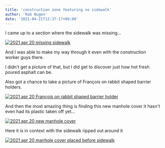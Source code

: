 ```yaml
---
title: 'construction zone featuring no sidewalk'
author: 'Rob Nugen'
date: '2021-04-21T12:37:17+09:00'
---
```


I came up to a section where the sidewalk was missing...

[![2021 apr 20 missing sidewalk](//b.robnugen.com/quests/walk-to-niigata/2021/en_route/day-06/thumbs/2021_apr_20_missing_sidewalk.jpeg)](//b.robnugen.com/quests/walk-to-niigata/2021/en_route/day-06/2021_apr_20_missing_sidewalk.jpeg)

And I was able to make my way through it even with the construction worker guys there.

I didn't get a picture of that, but I did get to discover just how hot fresh poured asphalt can be.

Also got a chance to take a picture of François on rabbit shaped barrier holders.

[![2021 apr 20 François on rabbit shaped barrier holder](//b.robnugen.com/quests/walk-to-niigata/2021/en_route/day-06/thumbs/2021_apr_20_francois_on_rabbit_shaped_barrier_holder.jpeg)](//b.robnugen.com/quests/walk-to-niigata/2021/en_route/day-06/2021_apr_20_francois_on_rabbit_shaped_barrier_holder.jpeg)

And then the most amazing thing is finding this new manhole cover it hasn't even had its plastic taken off yet...

[![2021 apr 20 new manhole cover](//b.robnugen.com/quests/walk-to-niigata/2021/en_route/day-06/thumbs/2021_apr_20_new_manhole_cover.jpeg)](//b.robnugen.com/quests/walk-to-niigata/2021/en_route/day-06/2021_apr_20_new_manhole_cover.jpeg)

Here it is in context with the sidewalk ripped out around it

[![2021 apr 20 manhole cover placed before sidewalk](//b.robnugen.com/quests/walk-to-niigata/2021/en_route/day-06/thumbs/2021_apr_20_manhole_cover_placed_before_sidewalk.jpeg)](//b.robnugen.com/quests/walk-to-niigata/2021/en_route/day-06/2021_apr_20_manhole_cover_placed_before_sidewalk.jpeg)          
